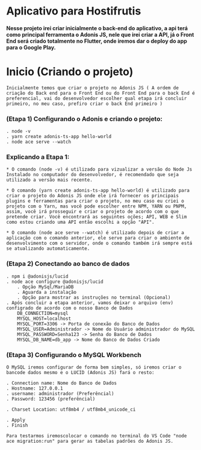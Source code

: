 # Aplicativo para Hostifrutis

#### Nesse projeto irei criar inicialmente o back-end do aplicativo, a api terá como principal ferramenta o Adonis JS, nele que irei criar a API, já o Front End será criado totalmente no Flutter, onde iremos dar o deploy do app para o Google Play.

# Inicio (Criando o projeto)
    Inicialmente temos que criar o projeto no Adonis JS ( A ordem de criação do Back end para o Front End ou do Front End para o back End é preferencial, vai do desenvolvedor escolher qual etapa irá concluir primeiro, no meu caso, prefiro criar o back End primeiro )

### (Etapa 1) Configurando o Adonis e criando o projeto:
    . node -v 
    . yarn create adonis-ts-app hello-world
    . node ace serve --watch
### Explicando a Etapa 1:
    * O comando (node -v) é utilizado para vizualizar a versão do Node Js Instalado no computador do desenvolvedor, é recomendado que seja utilizado a versão mais recente.

    * O comando (yarn create adonis-ts-app hello-world) é utilizado para criar o projeto do Adonis JS onde ele irá fornecer os principais plugins e ferramentas para criar o projeto, no meu caso eu criei o projeto com o Yarn, mas você pode escolher entre NPM, YARN ou PNPM, assim, você irá prosseguir e criar o projeto de acordo com o que pretende criar. Você encontrará as seguintes oções; API, WEB e Slim como estou criando uma API então escolhi a opção "API".

    * O comando (node ace serve --watch) é utilizado depois de criar a aplicação com o comando anterior, ele serve para criar o ambiente de desenvolvimento com o servidor, onde o comando também irá sempre está se atualizando automaticamente.

### (Etapa 2) Conectando ao banco de dados
    . npm i @adonisjs/lucid
    . node ace configure @adonisjs/lucid
        . Opção MySql/MariaDB
        . Aguarda a instalação
        . Opção para mostrar as instruções no terminal (Opcional)
    . Após concluir a etapa anterior, vamos deixar o arquivo (env) configrado de acordo com o nosso Banco de Dados
        DB_CONNECTION=mysql
        MYSQL_HOST=localhost
        MYSQL_PORT=3306 -> Porta de conexão do Banco de Dados
        MYSQL_USER=Administrador -> Nome do Usuário administrador do MySQL
        MYSQL_PASSWORD=Senha123 -> Senha do Banco de Dados
        MYSQL_DB_NAME=db_app -> Nome do Banco de Dados Criado

### (Etapa 3) Configurando o MySQL Workbench
    O MySQL iremos configurar de forma bem simples, só iremos criar o bancode dados mesmo e o LUCID (Adonis JS) fará o resto:

    . Connection name: Nome do Banco de Dados
    . Hostname: 127.0.0.1
    . username: administrador (Preferêncial)
    . Password: 123456 (preferêncial)

    . Charset Location: utf8mb4 / utf8mb4_unicode_ci

    . Apply
    . Finish

    Para testarmos iremoscolocar o comando no terminal do VS Code "node ace migration:run" para gerar as tabelas padrões do Adonis JS.